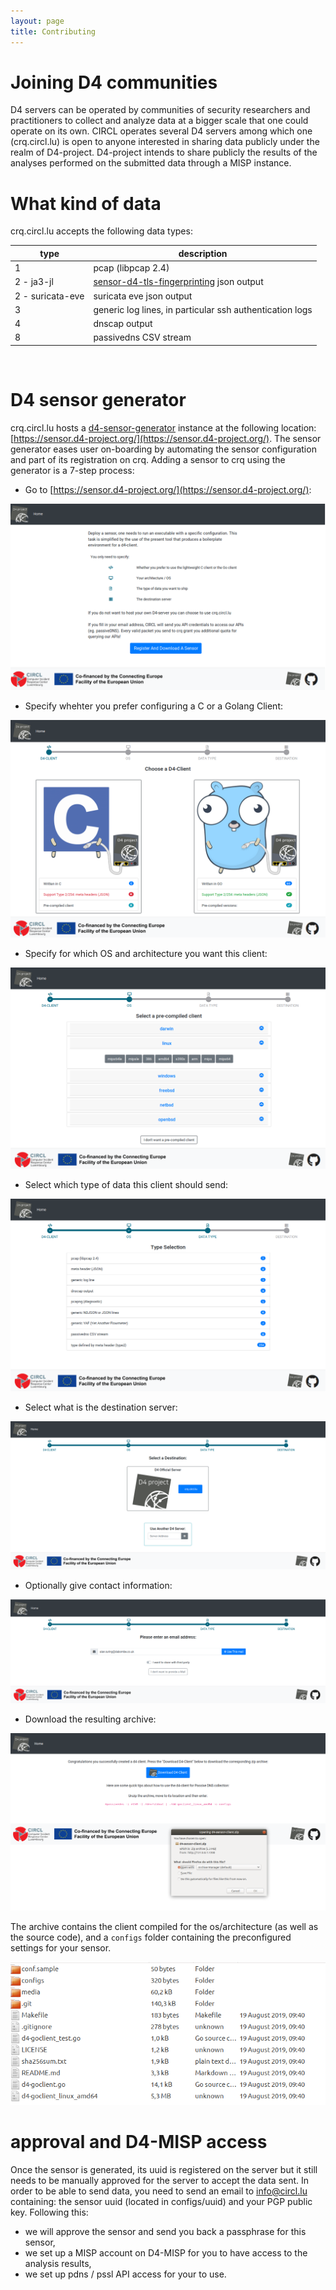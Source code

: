 ```yaml
---
layout: page
title: Contributing
---
```


# Joining D4 communities

D4 servers can be operated by communities of security researchers and
practitioners to collect and analyze data at a bigger scale that one could
operate on its own. CIRCL operates several D4 servers among which one
(crq.circl.lu) is open to anyone interested in sharing data publicly under the
realm of D4-project.  D4-project intends to share publicly the results of the
analyses performed on the submitted data through a MISP instance.

# What kind of data

crq.circl.lu accepts the following data types:

| type | description |
|-------|--------|
| 1 | pcap (libpcap 2.4) | 
| 2 - ja3-jl | [sensor-d4-tls-fingerprinting](https://github.com/D4-project/sensor-d4-tls-fingerprinting) json output | 
| 2 - suricata-eve | suricata eve json output | 
| 3 | generic log lines, in particular  ssh authentication logs | 
| 4 | dnscap output | 
| 8 | passivedns CSV stream |

<br>

# D4 sensor generator

crq.circl.lu hosts a
[d4-sensor-generator](https://github.com/D4-project/d4-sensor-generator)
instance at the following location:
[https://sensor.d4-project.org/](https://sensor.d4-project.org/). The sensor
generator eases user on-boarding by automating the sensor configuration and
part of its registration on crq. Adding a sensor to crq using the generator is
a 7-step process:

- Go to [https://sensor.d4-project.org/](https://sensor.d4-project.org/):

![Assistant entry point](/assets/images/ass1.png)

- Specify whehter you prefer configuring a C or a Golang Client: 

![Client language selection](/assets/images/ass2.png)

- Specify for which OS and architecture you want this client:

![Client architecture](/assets/images/ass3.png)

- Select which type of data this client should send:

![Type selection](/assets/images/ass4.png)

- Select what is the destination server:

![Specify destination server](/assets/images/ass5.png)

- Optionally give contact information:

![Contact email form](/assets/images/ass6.png)

- Download the resulting archive:

![Download archive](/assets/images/ass7.png)

The archive contains the client compiled for the os/architecture (as well as the source code), and a `configs` folder containing the preconfigured settings for your sensor.

![Archive content](/assets/images/archive.png)

# approval and D4-MISP access

Once the sensor is generated, its uuid is registered on the server but it still
needs to be manually approved for the server to accept the data sent.  In order
to be able to send data, you need to send an email to info@circl.lu containing:
the sensor uuid (located in configs/uuid) and your PGP public key.  Following
this:

- we will approve the sensor and send you back a passphrase for this sensor,
- we set up a MISP account on D4-MISP for you to have access to the analysis results,
- we set up pdns / pssl API access for your to use.
